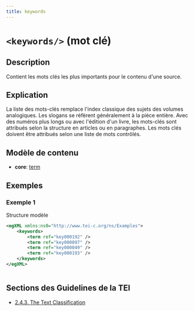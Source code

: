 ```yaml
---
title: keywords
---
```




# `<keywords/>` (mot clé)

## Description

Contient les mots clés les plus importants pour le contenu d'une source. 

## Explication

La liste des mots-clés remplace l'index classique des sujets des volumes analogiques. Les slogans se réfèrent généralement à la pièce entière. Avec des numéros plus longs ou avec l'édition d'un livre, les mots-clés sont attribués selon la structure en articles ou en paragraphes. Les mots clés doivent être attribués selon une liste de mots contrôlés. 

## Modèle de contenu

- **core**: [term](term.md)

## Exemples

### Exemple 1

Structure modèle

```xml
<egXML xmlns:ns0="http://www.tei-c.org/ns/Examples">
    <keywords>
        <term ref="key000192" />
        <term ref="key000097" />
        <term ref="key000049" />
        <term ref="key000193" />
    </keywords>
</egXML>
               
```

## Sections des Guidelines de la TEI

- [2.4.3. The Text Classification](https://www.tei-c.org/release/doc/tei-p5-doc/en/html/HD.html#HD43)